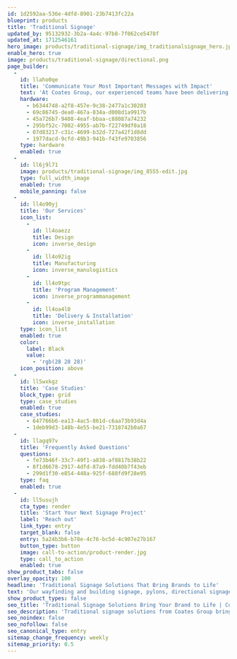 ```yaml
---
id: 1d2592aa-536e-4dfd-8901-23b7413fc22a
blueprint: products
title: 'Traditional Signage'
updated_by: 95132932-3b2a-4a4c-97b8-7f062ce5478f
updated_at: 1712546161
hero_image: products/traditional-signage/img_traditionalsignage_hero.jpg
enable_hero: true
image: products/traditional-signage/directional.png
page_builder:
  -
    id: llaho0qe
    title: 'Communicate Your Most Important Messages with Impact'
    text: 'At Coates Group, our experienced teams have been delivering best-in-class indoor and outdoor signage to meet the highest standards of safety, compliance, and durability for the world’s leading brands since 1963. Our solutions bring together cutting-edge technology and impactful design and messaging, enabling national and global brands to stand out from the crowd.'
    hardware:
      - b6344748-a2f8-457e-9c38-2477a1c30203
      - 69c86745-dea0-467a-834a-d008d1a9917b
      - 45a726b7-9408-4eaf-bbaa-c88087a74232
      - 295bf52c-7002-4955-ab7b-f22749df0a18
      - 07d83217-c31c-4699-b32d-727a42f1d8dd
      - 1977dacd-9cfd-49b3-941b-f43fe9703856
    type: hardware
    enabled: true
  -
    id: ll6j9l71
    image: products/traditional-signage/img_8555-edit.jpg
    type: full_width_image
    enabled: true
    mobile_panning: false
  -
    id: ll4o90yj
    title: 'Our Services'
    icon_list:
      -
        id: ll4oaezz
        title: Design
        icon: inverse_design
      -
        id: ll4o92ig
        title: Manufacturing
        icon: inverse_manulogistics
      -
        id: ll4o9tpc
        title: 'Program Management'
        icon: inverse_programmanagement
      -
        id: ll4oa4l0
        title: 'Delivery & Installation'
        icon: inverse_installation
    type: icon_list
    enabled: true
    color:
      label: Black
      value:
        - 'rgb(28 28 28)'
    icon_position: above
  -
    id: ll5wxkgz
    title: 'Case Studies'
    block_type: grid
    type: case_studies
    enabled: true
    case_studies:
      - 647766b6-ea13-4ac5-861d-c6aa73b93d4a
      - 1deb99d3-148b-4e55-be21-7318742b0a67
  -
    id: llagq97v
    title: 'Frequently Asked Questions'
    questions:
      - fe73b46f-33c7-49f1-a838-af8817b38b22
      - 8f1d6678-2917-4dfd-87a9-fdd40b7f43eb
      - 299d1f30-e854-448a-925f-688fd9f28e95
    type: faq
    enabled: true
  -
    id: ll5usujh
    cta_type: render
    title: 'Start Your Next Signage Project'
    label: 'Reach out'
    link_type: entry
    target_blank: false
    entry: 5a24b3b6-b78e-4c76-bc5d-4c907e27b167
    button_type: button
    image: call-to-action/product-render.jpg
    type: call_to_action
    enabled: true
show_product_tabs: false
overlay_opacity: 100
headline: 'Traditional Signage Solutions That Bring Brands to Life'
text: 'Our wayfinding and building signage, pylons, directional signage, canopies, and gantries increase brand exposure while providing customers with critical information. Even better, our start-to-finish services ensure you’re supported from initial concept to completed rollout.'
show_product_types: false
seo_title: 'Traditional Signage Solutions Bring Your Brand to Life | Coates Group'
seo_description: 'Traditional signage solutions from Coates Group bring brands to life and communicate customer messages with impact. learn more.'
seo_noindex: false
seo_nofollow: false
seo_canonical_type: entry
sitemap_change_frequency: weekly
sitemap_priority: 0.5
---
```

